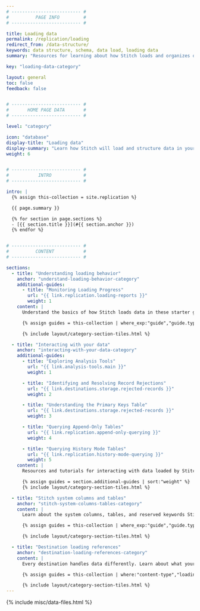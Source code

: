```yaml
---
# -------------------------- #
#          PAGE INFO         #
# -------------------------- #

title: Loading data
permalink: /replication/loading
redirect_from: /data-structure/
keywords: data structure, schema, data load, loading data
summary: "Resources for learning about how Stitch loads and organizes data into your destination."

key: "loading-data-category"

layout: general
toc: false
feedback: false


# -------------------------- #
#       HOME PAGE DATA       #
# -------------------------- #

level: "category"

icon: "database"
display-title: "Loading data"
display-summary: "Learn how Stitch will load and structure data in your destination."
weight: 6


# -------------------------- #
#           INTRO            #
# -------------------------- #

intro: |
  {% assign this-collection = site.replication %}

  {{ page.summary }}

  {% for section in page.sections %}
  - [{{ section.title }}](#{{ section.anchor }})
  {% endfor %}


# -------------------------- #
#          CONTENT           #
# -------------------------- #

sections:
  - title: "Understanding loading behavior"
    anchor: "understand-loading-behavior-category"
    additional-guides:
      - title: "Monitoring Loading Progress"
        url: "{{ link.replication.loading-reports }}"
        weight: 1
    content: |
      Understand the basics of how Stitch loads data in these starter guides.

      {% assign guides = this-collection | where_exp:"guide","guide.type contains 'loading-basics'" | concat: section.additional-guides | sort:"weight" %}

      {% include layout/category-section-tiles.html %}

  - title: "Interacting with your data"
    anchor: "interacting-with-your-data-category"
    additional-guides:
      - title: "Exploring Analysis Tools"
        url: "{{ link.analysis-tools.main }}"
        weight: 1

      - title: "Identifying and Resolving Record Rejections"
        url: "{{ link.destinations.storage.rejected-records }}"
        weight: 2

      - title: "Understanding the Primary Keys Table"
        url: "{{ link.destinations.storage.rejected-records }}"
        weight: 3

      - title: "Querying Append-Only Tables"
        url: "{{ link.replication.append-only-querying }}"
        weight: 4

      - title: "Querying History Mode Tables"
        url: "{{ link.replication.history-mode-querying }}"
        weight: 5
    content: |
      Resources and tutorials for interacting with data loaded by Stitch into your destination.

      {% assign guides = section.additional-guides | sort:"weight" %}
      {% include layout/category-section-tiles.html %}

  - title: "Stitch system columns and tables"
    anchor: "stitch-system-columns-tables-category"
    content: |
      Learn about the system columns, tables, and reserved keywords Stitch uses to load data.

      {% assign guides = this-collection | where_exp:"guide","guide.type contains 'system'" | sort:"weight" %}

      {% include layout/category-section-tiles.html %}

  - title: "Destination loading references"
    anchor: "destination-loading-references-category"
    content: |
      Every destination handles data differently. Learn about what your destination supports, what it doesn't, and how Stitch will load your data as a result in these detailed references.

      {% assign guides = this-collection | where:"content-type","loading-reference" | sort: "display_name" %}

      {% include layout/category-section-tiles.html %}
---
```

{% include misc/data-files.html %}